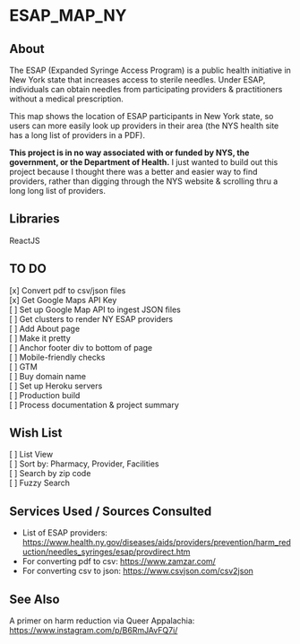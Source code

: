 # ESAP_MAP_NY

## About
The ESAP (Expanded Syringe Access Program) is a public health initiative in New York state that increases access to sterile needles. Under ESAP, individuals can obtain needles from participating providers & practitioners without a medical prescription. 

This map shows the location of ESAP participants in New York state, so users can more easily look up providers in their area (the NYS health site has a long list of providers in a PDF).

**This project is in no way associated with or funded by NYS, the government, or the Department of Health.** I just wanted to build out this project because I thought there was a better and easier way to find providers, rather than digging through the NYS website & scrolling thru a long long list of providers.

## Libraries
ReactJS

## TO DO
[x] Convert pdf to csv/json files<br>
[x] Get Google Maps API Key<br>
[ ] Set up Google Map API to ingest JSON files<br>
[ ] Get clusters to render NY ESAP providers<br>
[ ] Add About page<br>
[ ] Make it pretty<br>
[ ] Anchor footer div to bottom of page<br>
[ ] Mobile-friendly checks<br>
[ ] GTM<br>
[ ] Buy domain name<br>
[ ] Set up Heroku servers<br>
[ ] Production build<br>
[ ] Process documentation & project summary<br>

## Wish List
[ ] List View<br>
[ ] Sort by: Pharmacy, Provider, Facilities<br>
[ ] Search by zip code<br>
[ ] Fuzzy Search<br>

## Services Used / Sources Consulted
- List of ESAP providers: https://www.health.ny.gov/diseases/aids/providers/prevention/harm_reduction/needles_syringes/esap/provdirect.htm
- For converting pdf to csv: https://www.zamzar.com/
- For converting csv to json: https://www.csvjson.com/csv2json

## See Also
A primer on harm reduction via Queer Appalachia: https://www.instagram.com/p/B6RmJAvFQ7i/

